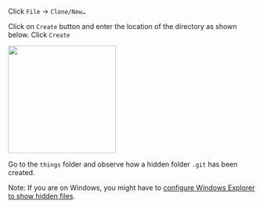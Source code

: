 Click `File` -> `Clone/New…`

Click on `Create` button and enter the location of the directory as shown below. Click `Create`

<img src="{{baseUrl}}/gitAndGithub/init/images/sourcetree_1.png" height="220" />
<p/>

Go to the `things` folder and observe how a hidden folder `.git` has been created.

Note: If you are on Windows, you might have to [configure Windows Explorer to show hidden files](https://www.howtogeek.com/howto/windows-vista/show-hidden-files-and-folders-in-windows-vista/).
